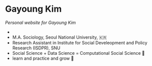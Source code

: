 # Gayoung Kim

*Personal website for Gayoung Kim*

-   
-   M.A. Sociology, Seoul National University, 🇰🇷
-   Research Assistant in Institute for Social Develeopment and Policy Research (ISDPR), SNU
-   Social Science + Data Science = Computational Social Science 🔭
-   learn and practice and grow 🌱
